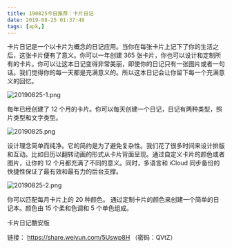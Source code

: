 ```yaml
---
title: 190825今日推荐：卡片日记
date: 2019-08-25 01:37:49
tags: [apk,]
---
```

卡片日记是一个以卡片为概念的日记应用。当你在每张卡片上记下了你的生活之后，这张卡片便有了意义。你可以一年创建 365 张卡片，你也可以设计和定制所有的卡片。你可以让这本日记变得非常美丽，即使你的日记只有一张图片或者一句话。我们觉得你的每一天都是充满意义的。所以这本日记会让你留下每一个充满意义的回忆。

![20190825-1.png](https://i.loli.net/2019/08/25/of5rj6kUCbJZG9D.png)

<!---more--->
每年已经创建了 12 个月的卡片。你可以每天创建一个日记，日记有两种类型，照片类型和文字类型。

![20190825.png](https://i.loli.net/2019/08/25/JknPBY5jamvlUfV.png)

设计理念简单而纯净。它的简约是为了避免复杂性。我们花了很多时间来设计排版和互动。比如日历以翻转动画的形式从卡片背面呈现。通过自定义卡片的颜色或者图片，让你的 12 个月都充满了不同的意义。同时，多语言和 iCloud 同步备份的快捷性保证了最有效和最有力的后台支撑。

![20190825-2.png](https://i.loli.net/2019/08/25/I9RFd6NBYnHqOM3.png)

你可以匹配每月卡片上的 20 种颜色。 通过定制卡片的颜色来创建一个简单的日记本。颜色由 15 个柔和色调和 5 个单色组成。

卡片日记酷安版

链接： https://share.weiyun.com/5Uswp8H （密码：QVtZ）